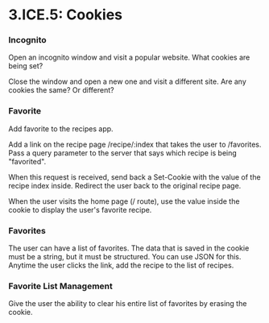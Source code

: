 # 3.ICE.5: Cookies

### Incognito

Open an incognito window and visit a popular website. What cookies are being set?

Close the window and open a new one and visit a different site. Are any cookies the same? Or different?

### Favorite

Add favorite to the recipes app.

Add a link on the recipe page /recipe/:index that takes the user to /favorites. Pass a query parameter to the server that says which recipe is being "favorited".

When this request is received, send back a Set-Cookie with the value of the recipe index inside. Redirect the user back to the original recipe page.

When the user visits the home page \(/ route\), use the value inside the cookie to display the user's favorite recipe.

### Favorites

The user can have a list of favorites. The data that is saved in the cookie must be a string, but it must be structured. You can use JSON for this. Anytime the user clicks the link, add the recipe to the list of recipes.

### Favorite List Management

Give the user the ability to clear his entire list of favorites by erasing the cookie.

